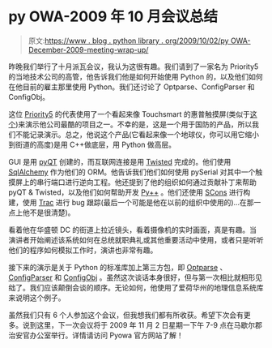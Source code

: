 # py OWA-2009 年 10 月会议总结

> 原文:[https://www . blog . python library . org/2009/10/02/py OWA-December-2009-meeting-wrap-up/](https://www.blog.pythonlibrary.org/2009/10/02/pyowa-october-2009-meeting-wrap-up/)

昨晚我们举行了十月派瓦会议，我认为这很有趣。我们请到了一家名为 Priority5 的当地技术公司的高管，他告诉我们他是如何开始使用 Python 的，以及他们如何在他目前的雇主那里使用 Python。我们还讨论了 Optparse、ConfigParser 和 ConfigObj。

这位 [Priority5](http://www.priority5.com/) 的代表使用了一个看起来像 Touchsmart 的惠普触摸屏(类似于[这个](http://nexus404.com/Blog/2008/06/26/hp-touchsmart-iq504-22inch-touchscreen-core-2-duo-pc-now-available-touchsmart-iq504-pc/))来演示他公司最酷的项目之一。不幸的是，这是一个用于国防的产品，所以我们不能记录演示。总之，他说这个产品(它看起来像一个地球仪，你可以用它缩小到街道的高度)是用 C++做底层，用 Python 做高层。

GUI 是用 [pyQT](http://www.riverbankcomputing.co.uk/news) 创建的，而互联网连接是用 [Twisted](http://twistedmatrix.com/trac/) 完成的。他们使用 [SqlAlchemy](http://www.sqlalchemy.org) 作为他们的 ORM。他告诉我们他们如何使用 pySerial 对其中一个触摸屏上的串行端口进行逆向工程。他还提到了他的组织如何通过贡献补丁来帮助 pyQT & Twisted，以及他们如何帮助开发 [Py++](http://language-binding.net/pyplusplus/pyplusplus.html) 。他们还使用 [SCons](http://www.scons.org/) 进行构建，使用 [Trac](http://trac.edgewall.org/) 进行 bug 跟踪(最后一个可能是他在以前的组织中使用的)...在那一点上他不是很清楚)。

看着他在华盛顿 DC 的街道上拉近镜头，看着摄像机的实时画面，真是有趣。当演讲者开始阐述该系统如何在总统就职典礼或其他重要活动中使用，或者只是听听他们的程序如何模拟工作时，演讲也非常有趣。

接下来的演示是关于 Python 的标准库加上第三方包，即 [Optparse](http://docs.python.org/library/optparse.html) 、 [ConfigParser](http://docs.python.org/library/configparser.html) 和 [ConfigObj](http://www.voidspace.org.uk/python/configobj.html) 。虽然这次谈话本身很好，但与第一次相比就相形见绌了。我们应该颠倒会谈的顺序。无论如何，他使用了爱荷华州的地理信息系统库来说明这个例子。

虽然我们只有 6 个人参加这个会议，但我想我们都有所收获。希望下次会有更多。说到这里，下一次会议将于 2009 年 11 月 2 日星期一下午 7-9 点在马歇尔郡治安官办公室举行。详情请访问 Pyowa 官方网站了解！